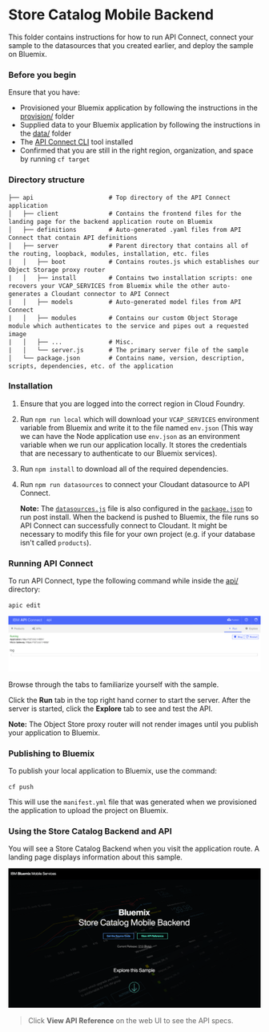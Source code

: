 # Store Catalog Mobile Backend
This folder contains instructions for how to run API Connect, connect your sample to the datasources that you created earlier, and deploy the sample on Bluemix.

### Before you begin
Ensure that you have:

* Provisioned your Bluemix application by following the instructions in the [provision/](../provision) folder
* Supplied data to your Bluemix application by following the instructions in the [data/](../data) folder
* The [API Connect CLI](https://www.npmjs.com/package/apiconnect) tool installed
* Confirmed that you are still in the right region, organization, and space by running `cf target`

### Directory structure
    ├── api                     # Top directory of the API Connect application
    │   ├── client              # Contains the frontend files for the landing page for the backend application route on Bluemix
    │   ├── definitions         # Auto-generated .yaml files from API Connect that contain API definitions
    │   ├── server              # Parent directory that contains all of the routing, loopback, modules, installation, etc. files
    |   │   ├── boot            # Contains routes.js which establishes our Object Storage proxy router
    |   │   ├── install         # Contains two installation scripts: one recovers your VCAP_SERVICES from Bluemix while the other auto-generates a Cloudant connector to API Connect
    |   │   ├── models          # Auto-generated model files from API Connect
    |   │   ├── modules         # Contains our custom Object Storage module which authenticates to the service and pipes out a requested image
    |   │   ├── ...             # Misc.
    |   │   └── server.js       # The primary server file of the sample
    │   └── package.json        # Contains name, version, description, scripts, dependencies, etc. of the application

### Installation
1. Ensure that you are logged into the correct region in Cloud Foundry.
2. Run `npm run local` which will download your `VCAP_SERVICES` environment variable from Bluemix and write it to the file named `env.json` (This way we can have the Node application use `env.json` as an environment variable when we run our application locally. It stores the credentials that are necessary to authenticate to our Bluemix services).
3. Run `npm install` to download all of the required dependencies.
4. Run `npm run datasources` to connect your Cloudant datasource to API Connect.  

   **Note:** The [`datasources.js`](api/server/install/datasources.js) file 
   is also configured in the [`package.json`](api/package.json) to run
   post install. When the backend is pushed to Bluemix, the file runs so
   API Connect can successfully connect to Cloudant. It might be necessary 
   to modify this file for your own project (e.g. if your database 
   isn't called `products`).

### Running API Connect
To run API Connect, type the following command while inside the [api/](api) directory:

`apic edit`

<img src="readme/1.png"/>

Browse through the tabs to familiarize yourself with the sample.

Click the **Run** tab in the top right hand corner to start the server. After the server is started, click the **Explore** tab to see and test the API.

**Note:** The Object Store proxy router will not render images until you publish your application to Bluemix.

### Publishing to Bluemix
To publish your local application to Bluemix, use the command:

`cf push`

This will use the `manifest.yml` file that was generated when we provisioned the application to upload the project on Bluemix.

### Using the Store Catalog Backend and API
You will see a Store Catalog Backend when you visit the application route. A landing page displays information about this sample.

<img src="readme/2.png"/>

> Click **View API Reference** on the web UI to see the API specs.
